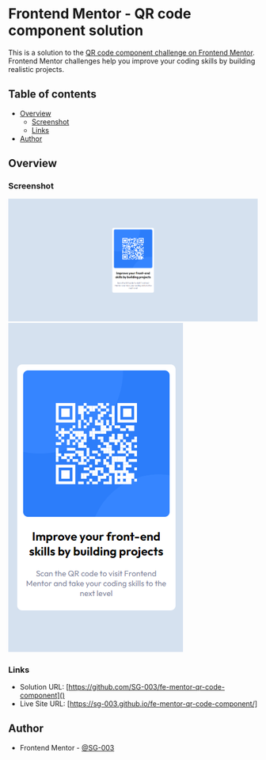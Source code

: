 # Frontend Mentor - QR code component solution

This is a solution to the [QR code component challenge on Frontend Mentor](https://www.frontendmentor.io/challenges/qr-code-component-iux_sIO_H). Frontend Mentor challenges help you improve your coding skills by building realistic projects.

## Table of contents

- [Overview](#overview)
  - [Screenshot](#screenshot)
  - [Links](#links)
- [Author](#author)

## Overview

### Screenshot

![](./screenshots/desktop.png)
![](./screenshots/mobile.png)

### Links

- Solution URL: [https://github.com/SG-003/fe-mentor-qr-code-component]()
- Live Site URL: [https://sg-003.github.io/fe-mentor-qr-code-component/]

## Author

- Frontend Mentor - [@SG-003](https://www.frontendmentor.io/profile/SG-003)
